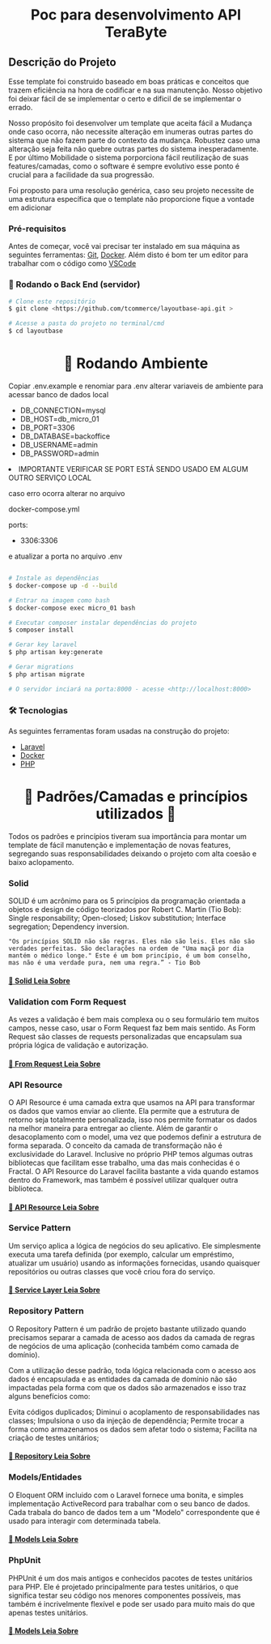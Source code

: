 <h1 align="center">Poc para desenvolvimento API TeraByte</h1>

## Descrição do Projeto
<p dir="auto">Esse template foi construido baseado em boas práticas e conceitos que trazem eficiência na hora de codificar e na sua manutenção. Nosso objetivo foi deixar fácil de se implementar o certo e dificil de se implementar o errado.

Nosso propósito foi desenvolver um template que aceita fácil a Mudança onde caso ocorra, não necessite alteração em inumeras outras partes do sistema que não fazem parte do contexto da mudança. Robustez caso uma alteração seja feita não quebre outras partes do sistema inesperadamente. E por último Mobilidade o sistema porporciona fácil reutilização de suas features/camadas, como o software é sempre evolutivo esse ponto é crucial para a facilidade da sua progressão.

Foi proposto para uma resolução genérica, caso seu projeto necessite de uma estrutura específica que o template não proporcione fique a vontade em adicionar</p>

### Pré-requisitos

Antes de começar, você vai precisar ter instalado em sua máquina as seguintes ferramentas:
[Git](https://git-scm.com), [Docker](https://www.docker.com/). 
Além disto é bom ter um editor para trabalhar com o código como [VSCode](https://code.visualstudio.com/)

### 🎲 Rodando o Back End (servidor)

```bash
# Clone este repositório
$ git clone <https://github.com/tcommerce/layoutbase-api.git >

# Acesse a pasta do projeto no terminal/cmd
$ cd layoutbase

```

<h1 align="center">
    🚀  Rodando Ambiente
</h1>
<p align="left">
    Copiar .env.example e renomiar para .env 
    alterar variaveis de ambiente para acessar banco de dados local 
<ul>
    <li>DB_CONNECTION=mysql</li>
    <li>DB_HOST=db_micro_01</li>
    <li>DB_PORT=3306</li>
    <li>DB_DATABASE=backoffice</li>
    <li>DB_USERNAME=admin</li>
    <li>DB_PASSWORD=admin</li>
</ul>
    <li>IMPORTANTE VERIFICAR SE PORT ESTÁ SENDO USADO EM ALGUM OUTRO SERVIÇO LOCAL</li>

caso erro ocorra alterar no arquivo 

docker-compose.yml

ports:
  - 3306:3306

e atualizar a porta no arquivo .env </p>




```bash

# Instale as dependências
$ docker-compose up -d --build 

# Entrar na imagem como bash
$ docker-compose exec micro_01 bash 

# Executar composer instalar dependências do projeto
$ composer install

# Gerar key laravel
$ php artisan key:generate

# Gerar migrations 
$ php artisan migrate

# O servidor inciará na porta:8000 - acesse <http://localhost:8000>


```

### 🛠 Tecnologias

As seguintes ferramentas foram usadas na construção do projeto:

- [Laravel](https://laravel.com/docs)
- [Docker](https://www.docker.com/)
- [PHP](https://www.php.net/)

<h1 align="center"> 
	🚧  Padrões/Camadas e princípios utilizados  🚧
</h1>

<p dir="auto">Todos os padrões e princípios tiveram sua importância para montar um template de fácil manutenção e implementação de novas features, segregando suas responsabilidades deixando o projeto com alta coesão e baixo aclopamento.</p>

<h3> Solid </h3>

<p dir="auto">
    SOLID é um acrônimo para os 5 princípios da programação orientada a objetos e design de código teorizados por Robert C. Martin (Tio Bob): Single responsability; Open-closed; Liskov substitution; Interface segregation; Dependency inversion.

    "Os princípios SOLID não são regras. Eles não são leis. Eles não são verdades perfeitas. São declarações na ordem de "Uma maçã por dia mantém o médico longe." Este é um bom princípio, é um bom conselho, mas não é uma verdade pura, nem uma regra.” - Tio Bob
</p>
<h4 align="left">
    <a href="https://dev.to/thiagoluna/solid-no-laravel-aplicando-principios-e-boas-praticas-para-entregar-melhores-solucoes-1ogh" target="_blank" >🔗 Solid Leia Sobre</a>
</h4>
<h3> Validation com Form Request </h3>
<p dir="auto">
    As vezes a validação é bem mais complexa ou o seu formulário tem muitos campos, nesse caso, usar o Form Request faz bem mais sentido.
    As Form Request são classes de requests personalizadas que encapsulam sua própria lógica de validação e autorização.
</p>
<h4 align="left">
    <a href="https://blog.debugeverything.com/pt/laravel-validation-com-form-request/" target="_blank" >🔗 From Request Leia Sobre</a>
</h4>

<h3> API Resource </h3>
<p dir="auto">
    O API Resource é uma camada extra que usamos na API para transformar os dados que vamos enviar ao cliente. Ela permite que a estrutura de retorno seja totalmente personalizada, isso nos permite formatar os dados na melhor maneira para entregar ao cliente. Além de garantir o desacoplamento com o model, uma vez que podemos definir a estrutura de forma separada. O conceito da camada de transformação não é exclusividade do Laravel. Inclusive no próprio PHP temos algumas outras bibliotecas que facilitam esse trabalho, uma das mais conhecidas é o Fractal. O API Resource do Laravel facilita bastante a vida quando estamos dentro do Framework, mas também é possível utilizar qualquer outra biblioteca.
</p>
<h4 align="left">
    <a href="https://www.treinaweb.com.br/blog/como-melhorar-o-retorno-das-suas-apis-no-laravel-com-api-resource-do-eloquent" target="_blank" >🔗 API Resource Leia Sobre</a>
</h4>

<h3> Service Pattern </h3>
<p dir="auto">
Um serviço aplica a lógica de negócios do seu aplicativo. Ele simplesmente executa uma tarefa definida (por exemplo, calcular um empréstimo, atualizar um usuário) usando as informações fornecidas, usando quaisquer repositórios ou outras classes que você criou fora do serviço.
</p>
<h4 align="left">
    <a href="https://joe-wadsworth.medium.com/laravel-repository-service-pattern-acf50f95726" target="_blank" >🔗 Service Layer Leia Sobre</a>
</h4>

<h3> Repository Pattern </h3>
<p dir="auto">
O Repository Pattern é um padrão de projeto bastante utilizado quando precisamos separar a camada de acesso aos dados da camada de regras de negócios de uma aplicação (conhecida também como camada de domínio).

Com a utilização desse padrão, toda lógica relacionada com o acesso aos dados é encapsulada e as entidades da camada de domínio não são impactadas pela forma com que os dados são armazenados e isso traz alguns benefícios como:

Evita códigos duplicados;
Diminui o acoplamento de responsabilidades nas classes;
Impulsiona o uso da injeção de dependência;
Permite trocar a forma como armazenamos os dados sem afetar todo o sistema;
Facilita na criação de testes unitários;
</p>
<h4 align="left">
    <a href="https://www.twilio.com/blog/repository-pattern-in-laravel-application" target="_blank" >🔗 Repository Leia Sobre</a>
</h4>

<h3> Models/Entidades</h3>
<p dir="auto">
O Eloquent ORM incluido com o Laravel fornece uma bonita, e simples implementação ActiveRecord para trabalhar com o seu banco de dados. Cada trabala do banco de dados tem a um "Modelo" correspondente que é usado para interagir com determinada tabela.
</p>
<h4 align="left">
    <a href="https://laravel-docs-pt-br.readthedocs.io/en/latest/eloquent/" target="_blank" >🔗 Models Leia Sobre</a>
</h4>


<h3> PhpUnit</h3>
<p dir="auto">
PHPUnit é um dos mais antigos e conhecidos pacotes de testes unitários para PHP. Ele é projetado principalmente para testes unitários, o que significa testar seu código nos menores componentes possíveis, mas também é incrivelmente flexível e pode ser usado para muito mais do que apenas testes unitários.
</p>
<h4 align="left">
    <a href="https://imasters.com.br/back-end/phpunit-no-laravel-parte-01">🔗 Models Leia Sobre</a>
</h4>




